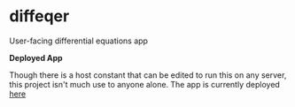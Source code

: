 # diffeqer
User-facing differential equations app

**Deployed App**

Though there is a host constant that can be edited to run this on any server, this project isn't much use to anyone
alone.  The app is currently deployed [here](http://synthetic-verve-88502.appspot.com/html/app.html)
